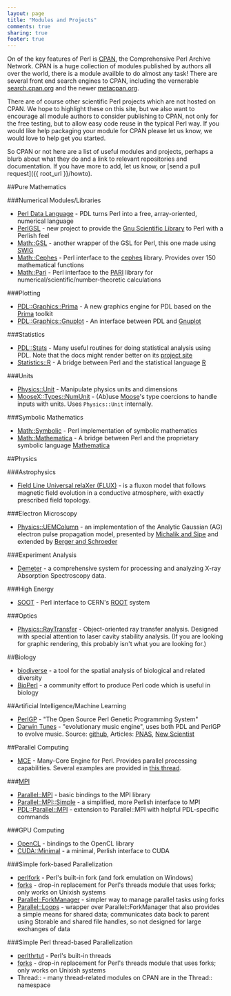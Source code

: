 ```yaml
---
layout: page
title: "Modules and Projects"
comments: true
sharing: true
footer: true
---
```


On of the key features of Perl is [CPAN](http://cpan.org), the Comprehensive Perl Archive Network. CPAN is a huge collection of modules published by authors all over the world, there is a module availble to do almost any task! There are several front end search engines to CPAN, including the vernerable [search.cpan.org](http://search.cpan.org) and the newer [metacpan.org](http://metacpan.org).

There are of course other scientific Perl projects which are not hosted on CPAN. We hope to highlight these on this site, but we also want to encourage all module authors to consider publishing to CPAN, not only for the free testing, but to allow easy code reuse in the typical Perl way. If you would like help packaging your module for CPAN please let us know, we would love to help get you started.

So CPAN or not here are a list of useful modules and projects, perhaps a blurb about what they do and a link to relevant repositories and documentation. If you have more to add, let us know, or [send a pull request]({{ root_url }}/howto).

##Pure Mathematics

###Numerical Modules/Libraries

* [Perl Data Language](http://pdl.perl.org) - PDL turns Perl into a free, array-oriented, numerical language
* [PerlGSL](https://metacpan.org/module/PerlGSL) - new project to provide the [Gnu Scientific Library](http://www.gnu.org/software/gsl/) to Perl with a Perlish feel
* [Math::GSL](https://metacpan.org/module/Math::GSL) - another wrapper of the GSL for Perl, this one made using [SWIG](http://www.swig.org/)
* [Math::Cephes](https://metacpan.org/module/Math::Cephes) - Perl interface to the [cephes](http://www.netlib.org/cephes/) library. Provides over 150 mathematical functions 
* [Math::Pari](https://metacpan.org/module/Math::Pari) - Perl interface to the [PARI](http://pari.math.u-bordeaux.fr/) library for numerical/scientific/number-theoretic calculations


###Plotting

* [PDL::Graphics::Prima](https://metacpan.org/module/PDL::Graphics::Prima) - A new graphics engine for PDL based on the [Prima](https://metacpan.org/module/Prima) toolkit
* [PDL::Graphics::Gnuplot](https://metacpan.org/module/PDL::Graphics::Gnuplot) - An interface between PDL and [Gnuplot](http://gnuplot.info)

###Statistics

* [PDL::Stats](https://metacpan.org/module/PDL::Stats) - Many useful routines for doing statistical analysis using PDL. Note that the docs might render better on its [project site](http://pdl-stats.sf.net) 
* [Statistics::R](https://metacpan.org/module/Statistics::R) - A bridge between Perl and the statistical language [R](http://www.r-project.org/)

###Units

* [Physics::Unit](https://metacpan.org/module/Physics::Unit) - Manipulate physics units and dimensions
* [MooseX::Types::NumUnit](https://metacpan.org/module/MooseX::Types::NumUnit) - (Ab)use [Moose](https://metacpan.org/module/Moose)'s type coercions to handle inputs with units. Uses `Physics::Unit` internally.

###Symbolic Mathematics

* [Math::Symbolic](https://metacpan.org/module/Math::Symbolic) - Perl implementation of symbolic mathematics
* [Math::Mathematica](https://metacpan.org/module/Math::Mathematica) - A bridge between Perl and the proprietary symbolic language [Mathematica](http://www.wolfram.com/mathematica/)

##Physics

###Astrophysics

* [Field Line Universal relaXer (FLUX)](http://flux.boulder.swri.edu/wiki/index.php/Main_Page) - is a fluxon model that follows magnetic field evolution in a conductive atmosphere, with exactly prescribed field topology.

###Electron Microscopy

* [Physics::UEMColumn](https://metacpan.org/module/Physics::UEMColumn) - an implementation of the Analytic Gaussian (AG) electron pulse propagation model, presented by [Michalik and Sipe](http://dx.doi.org/10.1063/1.2178855) and extended by [Berger and Schroeder](http://dx.doi.org/10.1063/1.3512847)

###Experiment Analysis

* [Demeter](http://bruceravel.github.com/demeter/) - a comprehensive system for processing and analyzing X-ray Absorption Spectroscopy data.

###High Energy

* [SOOT](https://metacpan.org/module/SOOT) - Perl interface to CERN's [ROOT](http://root.cern.ch/) system

###Optics

* [Physics::RayTransfer](https://metacpan.org/module/Physics::RayTransfer) - Object-oriented ray transfer analysis. Designed with special attention to laser cavity stability analysis. (If you are looking for graphic rendering, this probably isn't what you are looking for.)

##Biology

* [biodiverse](http://code.google.com/p/biodiverse/) - a tool for the spatial analysis of biological and related diversity
* [BioPerl](http://www.bioperl.org/) - a community effort to produce Perl code which is useful in biology

##Artificial Intelligence/Machine Learning

* [PerlGP](http://perlgp.org/) - "The Open Source Perl Genetic Programming System"
* [Darwin Tunes](http://darwintunes.org/) - "evolutionary music engine", uses both PDL and PerlGP to evolve music. Source: [github](https://github.com/bobular/DarwinTunes), Articles: [PNAS](http://www.pnas.org/content/early/2012/06/12/1203182109), [New Scientist](http://www.newscientist.com/blogs/culturelab/2010/08/the-experimental-evolution-of-music-and-snowball-the-dancing-cockatoo.html)

##Parallel Computing

* [MCE](https://metacpan.org/module/MCE) - Many-Core Engine for Perl. Provides parallel processing capabilities. Several examples are provided in [this thread](https://groups.google.com/forum/?fromgroups=#!topic/the-quantified-onion/2cSWXogt5Xs).

###[MPI](http://www.mcs.anl.gov/research/projects/mpi/)

* [Parallel::MPI](https://metacpan.org/module/Parallel::MPI) - basic bindings to the MPI library
* [Parallel::MPI::Simple](https://metacpan.org/module/Parallel::MPI::Simple) - a simplified, more Perlish interface to MPI
* [PDL::Parallel::MPI](https://metacpan.org/module/PDL::Parallel::MPI) - extension to Parallel::MPI with helpful PDL-specific commands

###GPU Computing

* [OpenCL](https://metacpan.org/module/OpenCL) - bindings to the OpenCL library
* [CUDA::Minimal](https://github.com/run4flat/perl-CUDA-Minimal) - a minimal, Perlish interface to CUDA

###Simple fork-based Parallelization

* [perlfork](http://perldoc.perl.org/perlfork.html) - Perl's built-in fork (and fork emulation on Windows)
* [forks](p3rl.org/forks) - drop-in replacement for Perl's threads module that uses forks; only works on Unixish systems
* [Parallel::ForkManager](https://metacpan.org/module/Parallel::ForkManager) - simpler way to manage parallel tasks using forks
* [Parallel::Loops](https://metacpan.org/module/Parallel::Loops) - wrapper over Parallel::ForkManager that also provides a simple means for shared data; communicates data back to parent using Storable and shared file handles, so not designed for large exchanges of data

###Simple Perl thread-based Parallelization

* [perlthrtut](http://perldoc.perl.org/perlthrtut.html) - Perl's built-in threads
* [forks](https://metacpan.org/module/forks) - drop-in replacement for Perl's threads module that uses forks; only works on Unixish systems
* Thread:: - many thread-related modules on CPAN are in the Thread:: namespace

